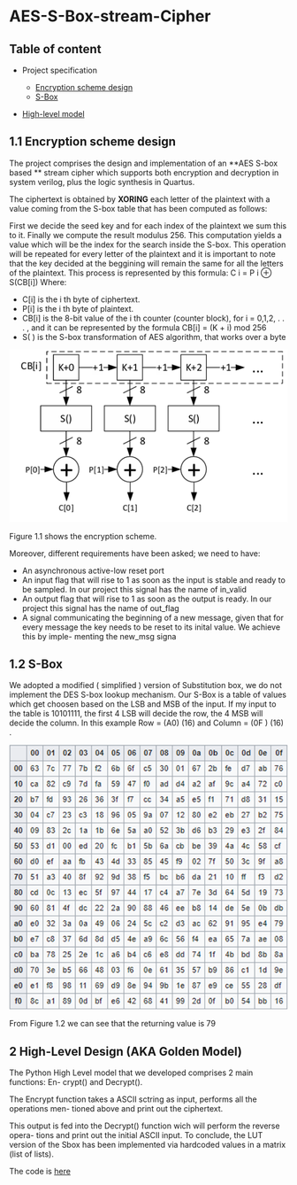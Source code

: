 # AES-S-Box-stream-Cipher


## Table of content

- Project specification
  - [Encryption scheme design](https://github.com/baylonp/AES-S-Box-stream-Cipher#11-encryption-scheme-design)
  - [S-Box](https://github.com/baylonp/AES-S-Box-stream-Cipher#12-s-box)

- [High-level model](https://github.com/baylonp/AES-S-Box-stream-Cipher/tree/main#2-high-level-design-aka-golden-model)



## 1.1 Encryption scheme design
The project comprises the design and implementation of an **AES S-box based ** stream
cipher which supports both encryption and decryption in system verilog, plus the logic synthesis in Quartus.

The ciphertext is obtained by **XORING** each letter of the plaintext with a value coming
from the S-box table that has been computed as follows:

First we decide the seed key and for each index of the plaintext we sum this to it.
Finally we compute the result modulus 256. This computation yields a value which
will be the index for the search inside the S-box.
This operation will be repeated for every letter of the plaintext and it is important to
note that the key decided at the beggining will remain the same for all the letters of the
plaintext.
This process is represented by this formula: C i = P i ⊕ S(CB[i])
Where:

- C[i] is the i th byte of ciphertext.
- P[i] is the i th byte of plaintext.
- CB[i] is the 8-bit value of the i th counter (counter block), for i = 0,1,2, . . . , and it
can be represented by the formula CB[i] = (K + i) mod 256
- S( ) is the S-box transformation of AES algorithm, that works over a byte

![Figure 1.1: Encryption_scheme.](https://github.com/baylonp/AES-S-Box-stream-Cipher/blob/main/encryption_scheme_stream_cipher.png)


Figure 1.1 shows the encryption scheme.

Moreover, different requirements have been asked; we need to have:
- An asynchronous active-low reset port
- An input flag that will rise to 1 as soon as the input is stable and ready to be
sampled. In our project this signal has the name of in_valid
- An output flag that will rise to 1 as soon as the output is ready. In our project this
signal has the name of out_flag
- A signal communicating the beginning of a new message, given that for every
message the key needs to be reset to its inital value. We achieve this by imple-
menting the new_msg signa


## 1.2 S-Box
We adopted a modified ( simplified ) version of Substitution box, we do not implement the DES S-box lookup mechanism.
Our S-Box is a table of values which get choosen based on the LSB and MSB of the
input. If my input to the table is 10101111, the first 4 LSB will decide the row, the
4 MSB will decide the column. In this example Row = (A0) (16) and Column =
(0F ) (16) . 

![Figure 1.2: Encryption_scheme.](https://github.com/baylonp/AES-S-Box-stream-Cipher/blob/main/s_box_implemented_in_the_project.png)


From Figure 1.2 we can see that the returning value is 79



## 2 High-Level Design (AKA Golden Model)

The Python High Level model that we developed comprises 2 main functions: En-
crypt() and Decrypt().


The Encrypt function takes a ASCII sctring as input, performs all the operations men-
tioned above and print out the ciphertext.

This output is fed into the Decrypt() function wich will perform the reverse opera-
tions and print out the initial ASCII input. To conclude, the LUT version of the Sbox
has been implemented via hardcoded values in a matrix (list of lists).

The code is [here](https://github.com/baylonp/AES-S-Box-stream-Cipher/blob/main/golden_model.py)


